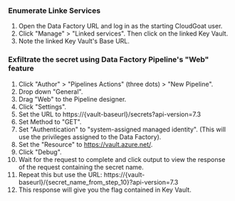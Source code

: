 
### Enumerate Linke Services
1. Open the Data Factory URL and log in as the starting CloudGoat user.
2. Click "Manage" > "Linked services". Then click on the linked Key Vault.
3. Note the linked Key Vault's Base URL.

### Exfiltrate the secret using Data Factory Pipeline's "Web" feature
1. Click "Author" > "Pipelines Actions" (three dots) > "New Pipeline".
2. Drop down "General".
3. Drag "Web" to the Pipeline designer.
4. Click "Settings".
5. Set the URL to https://{vault-baseurl}/secrets?api-version=7.3
6. Set Method to "GET".
7. Set "Authentication" to "system-assigned managed identity". (This will use the privileges assigned to the Data Factory).
8. Set the "Resource" to https://vault.azure.net/.
9. Click "Debug".
10. Wait for the request to complete and click output to view the response of the request containing the secret name.
11. Repeat this but use the URL:  https://{vault-baseurl}/{secret_name_from_step_10}?api-version=7.3
12. This response will give you the flag contained in Key Vault.